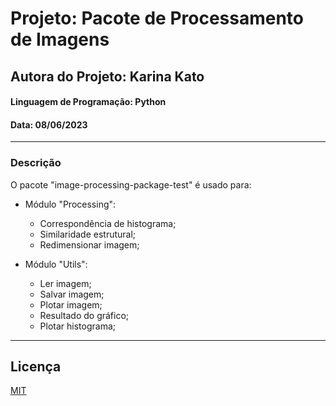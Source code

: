 # Projeto: Pacote de Processamento de Imagens
## Autora do Projeto: Karina Kato
#### Linguagem de Programação: Python
#### Data: 08/06/2023
-----------------------------------------
### Descrição
O pacote "image-processing-package-test" é usado para:

- Módulo "Processing":
  - Correspondência de histograma;
  - Similaridade estrutural;
  - Redimensionar imagem;

- Módulo "Utils":
  - Ler imagem;
  - Salvar imagem;
  - Plotar imagem;
  - Resultado do gráfico;
  - Plotar histograma;
---------------------------------------------

## Licença
[MIT](https://choosealicense.com/licenses/mit/)
